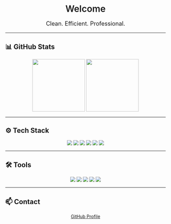 <h1 align="center" style="font-weight: 600;">
  Welcome
</h1>

<p align="center" style="font-size: 18px;">
  Clean. Efficient. Professional.
</p>

---

## 📊 GitHub Stats
<p align="center">
  <img src="https://github-readme-stats.vercel.app/api?username=DEIN_GITHUB_NAME&show_icons=true&hide_border=true&theme=graywhite" height="165">
  <img src="https://github-readme-stats.vercel.app/api/top-langs/?username=DEIN_GITHUB_NAME&layout=compact&hide_border=true&theme=graywhite" height="165">
</p>

---

## ⚙️ Tech Stack
<p align="center">
  <img src="https://img.shields.io/badge/C-lightgray?style=flat&logo=c&logoColor=black" />
  <img src="https://img.shields.io/badge/C++-lightgray?style=flat&logo=cplusplus&logoColor=black" />
  <img src="https://img.shields.io/badge/Python-lightgray?style=flat&logo=python&logoColor=black" />
  <img src="https://img.shields.io/badge/HTML-lightgray?style=flat&logo=html5&logoColor=black" />
  <img src="https://img.shields.io/badge/CSS-lightgray?style=flat&logo=css3&logoColor=black" />
  <img src="https://img.shields.io/badge/Bash-lightgray?style=flat&logo=gnubash&logoColor=black" />
</p>

---

## 🛠 Tools
<p align="center">
  <img src="https://img.shields.io/badge/Git-lightgray?style=flat&logo=git&logoColor=black" />
  <img src="https://img.shields.io/badge/GitHub-lightgray?style=flat&logo=github&logoColor=black" />
  <img src="https://img.shields.io/badge/Linux-lightgray?style=flat&logo=linux&logoColor=black" />
  <img src="https://img.shields.io/badge/Docker-lightgray?style=flat&logo=docker&logoColor=black" />
  <img src="https://img.shields.io/badge/VSCode-lightgray?style=flat&logo=visualstudiocode&logoColor=black" />
</p>

---

## 📫 Contact
<p align="center">
  <a href="https://github.com/DEIN_GITHUB_NAME">GitHub Profile</a>
</p>
